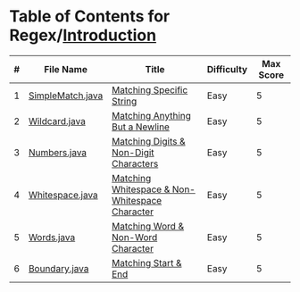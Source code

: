 # Table of Contents for Regex/[Introduction](https://www.hackerrank.com/domains/regex?filters%5Bsubdomains%5D%5B%5D=re-introduction)

| #  | File Name                            | Title                                            | Difficulty | Max Score |
| -- | ------------------------------------ | ------------------------------------------------ | ---------- | --------- |
| 1  | [SimpleMatch.java](SimpleMatch.java) | [Matching Specific String]                       | Easy       | 5         |
| 2  | [Wildcard.java](Wildcard.java)       | [Matching Anything But a Newline]                | Easy       | 5         |
| 3  | [Numbers.java](Numbers.java)         | [Matching Digits & Non-Digit Characters]         | Easy       | 5         |
| 4  | [Whitespace.java](Whitespace.java)   | [Matching Whitespace & Non-Whitespace Character] | Easy       | 5         |
| 5  | [Words.java](Words.java)             | [Matching Word & Non-Word Character]             | Easy       | 5         |
| 6  | [Boundary.java](Boundary.java)       | [Matching Start & End]                           | Easy       | 5         |

[Matching Specific String]: https://www.hackerrank.com/challenges/matching-specific-string/problem
[Matching Anything But a Newline]: https://www.hackerrank.com/challenges/matching-anything-but-new-line/problem
[Matching Digits & Non-Digit Characters]: https://www.hackerrank.com/challenges/matching-digits-non-digit-character/problem
[Matching Whitespace & Non-Whitespace Character]: https://www.hackerrank.com/challenges/matching-whitespace-non-whitespace-character/problem
[Matching Word & Non-Word Character]: https://www.hackerrank.com/challenges/matching-word-non-word/problem
[Matching Start & End]: https://www.hackerrank.com/challenges/matching-start-end/problem
